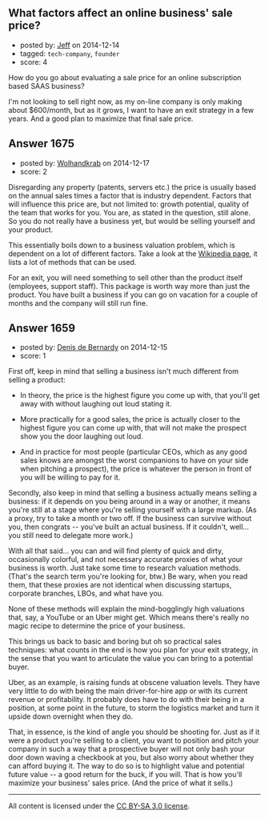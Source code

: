 ## What factors affect an online business' sale price?

- posted by: [Jeff](https://stackexchange.com/users/2190245/jeff) on 2014-12-14
- tagged: `tech-company`, `founder`
- score: 4

<p>How do you go about evaluating a sale price for an online subscription based SAAS business?</p>

<p>I'm not looking to sell right now, as my on-line company is only making about $600/month, but as it grows, I want to have an exit strategy in a few years.  And a good plan to maximize that final sale price.</p>



## Answer 1675

- posted by: [Wolhandkrab](https://stackexchange.com/users/4497093/wolhandkrab) on 2014-12-17
- score: 2

<p>Disregarding any property (patents, servers etc.) the price is usually based on the annual sales times a factor that is industry dependent. Factors that will influence this price are, but not limited to: growth potential, quality of the team that works for you. You are, as stated in the question, still alone. So you do not really have a business yet, but would be selling yourself and your product. </p>

<p>This essentially boils down to a business valuation problem, which is dependent on a lot of different factors. Take a look at the <a href="http://en.wikipedia.org/wiki/Business_valuation" rel="nofollow">Wikipedia page</a>, it lists a lot of methods that can be used. </p>

<p>For an exit, you will need something to sell other than the product itself (employees, support staff). This package is worth way more than just the product. You have built a business if you can go on vacation for a couple of months and the company will still run fine.</p>



## Answer 1659

- posted by: [Denis de Bernardy](https://stackexchange.com/users/182468/denis-de-bernardy) on 2014-12-15
- score: 1

<p>First off, keep in mind that selling a business isn't much different from selling a product:</p>

<ul>
<li><p>In theory, the price is the highest figure you come up with, that you'll get away with without laughing out loud stating it.</p></li>
<li><p>More practically for a good sales, the price is actually closer to the highest figure you can come up with, that will not make the prospect show you the door laughing out loud.</p></li>
<li><p>And in practice for most people (particular CEOs, which as any good sales knows are amongst the worst companions to have on your side when pitching a prospect), the price is whatever the person in front of you will be willing to pay for it.</p></li>
</ul>

<p>Secondly, also keep in mind that selling a business actually means selling a business: if it depends on you being around in a way or another, it means you're still at a stage where you're selling yourself with a large markup. (As a proxy, try to take a month or two off. If the business can survive without you, then congrats -- you've built an actual business. If it couldn't, well... you still need to delegate more work.)</p>

<p>With all that said... you can and will find plenty of quick and dirty, occasionally colorful, and not necessary accurate proxies of what your business is worth. Just take some time to research valuation methods. (That's the search term you're looking for, btw.) Be wary, when you read them, that these proxies are not identical when discussing startups, corporate branches, LBOs, and what have you.</p>

<p>None of these methods will explain the mind-bogglingly high valuations that, say, a YouTube or an Uber might get. Which means there's really no magic recipe to determine the price of your business.</p>

<p>This brings us back to basic and boring but oh so practical sales techniques: what counts in the end is how you plan for your exit strategy, in the sense that you want to articulate the value you can bring to a potential buyer.</p>

<p>Uber, as an example, is raising funds at obscene valuation levels. They have very little to do with being the main driver-for-hire app or with its current revenue or profitability. It probably does have to do with their being in a position, at some point in the future, to storm the logistics market and turn it upside down overnight when they do.</p>

<p>That, in essence, is the kind of angle you should be shooting for. Just as if it were a product you're selling to a client, you want to position and pitch your company in such a way that a prospective buyer will not only bash your door down waving a checkbook at you, but also worry about whether they can afford buying it. The way to do so is to highlight value and potential future value -- a good return for the buck, if you will. That is how you'll maximize your business' sales price. (And the price of what it sells.)</p>




---

All content is licensed under the [CC BY-SA 3.0 license](https://creativecommons.org/licenses/by-sa/3.0/).
